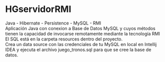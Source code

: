 # HGservidorRMI
Java - Hibernate - Persistence - MySQL - RMI
<br>
Aplicación Java con conexion a Base de Datos MySQL y cuyos métodos tienen la capacidad de invocarse remotamente mediante la tecnología RMI 
<br>
El SQL está en la carpeta resources dentro del proyecto.
<br>
Crea un data source con las credenciales de tu MySQL en local en Intellij IDEA y ejecuta el archivo juego_tronos.sql para que se cree la base de datos.
